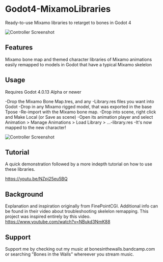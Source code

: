 # Godot4-MixamoLibraries
Ready-to-use Mixamo libraries to retarget to bones in Godot 4

![Controller Screenshot](https://github.com/pemguin005/Godot4-MixamoLibraries/blob/main/Screenshots/MixamoLib.GIF)

## Features

Mixamo bone map and themed character libraries of Mixamo animations easily remapped to models in Godot that have a typical Mixamo skelelon

## Usage
Requires Godot 4.0.13 Alpha or newer

-Drop the Mixamo Bone Map.tres, and any -Library.res files you want into Godot
-Drop in any Mixamo rigged model, that was exported in the base Tpose
-Re-import with the Mixamo bone map.
-Drop into scene, right click and Make Local (or Save as scene)
-Open its animation player and select Animation > Manage Animations > Load Library > ...-library.res
-It's now mapped to the new character!

![Controller Screenshot](https://github.com/pemguin005/Godot4-MixamoLibraries/blob/main/Screenshots/Screenshot.jpg)

## Tutorial

A quick demonstration followed by a more indepth tutorial on how to use these libraries.

https://youtu.be/NZpj25eu5BQ 

## Background

Explanation and inspiration  originally from FinePointCGI. Additional info can be found in their video about troubleshooting skelelon remapping. This project was inspired entirely by this video.
https://www.youtube.com/watch?v=NBukd3NmK88

## Support

Support me by checking out my music at bonesinthewalls.bandcamp.com or searching "Bones in the Walls" whereever you stream music.
